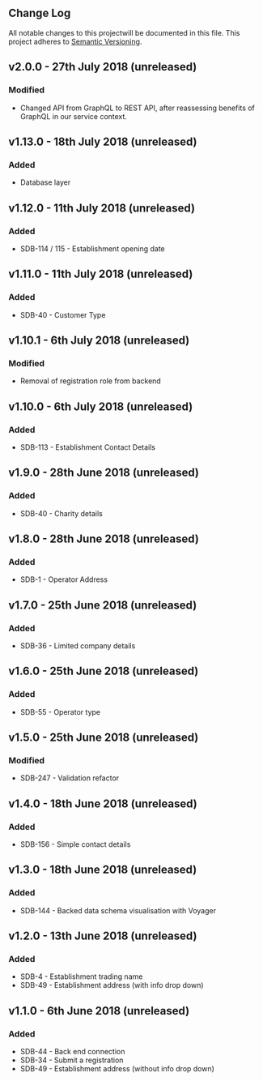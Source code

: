 ## Change Log

All notable changes to this projectwill be documented in this file.
This project adheres to [Semantic Versioning](http://semver.org/).

## v2.0.0 - 27th July 2018 (unreleased)

### Modified

- Changed API from GraphQL to REST API, after reassessing benefits of GraphQL in our service context.

## v1.13.0 - 18th July 2018 (unreleased)

### Added

- Database layer

## v1.12.0 - 11th July 2018 (unreleased)

### Added

- SDB-114 / 115 - Establishment opening date

## v1.11.0 - 11th July 2018 (unreleased)

### Added

- SDB-40 - Customer Type

## v1.10.1 - 6th July 2018 (unreleased)

### Modified

- Removal of registration role from backend

## v1.10.0 - 6th July 2018 (unreleased)

### Added

- SDB-113 - Establishment Contact Details

## v1.9.0 - 28th June 2018 (unreleased)

### Added

- SDB-40 - Charity details

## v1.8.0 - 28th June 2018 (unreleased)

### Added

- SDB-1 - Operator Address

## v1.7.0 - 25th June 2018 (unreleased)

### Added

- SDB-36 - Limited company details

## v1.6.0 - 25th June 2018 (unreleased)

### Added

- SDB-55 - Operator type

## v1.5.0 - 25th June 2018 (unreleased)

### Modified

- SDB-247 - Validation refactor

## v1.4.0 - 18th June 2018 (unreleased)

### Added

- SDB-156 - Simple contact details

## v1.3.0 - 18th June 2018 (unreleased)

### Added

- SDB-144 - Backed data schema visualisation with Voyager

## v1.2.0 - 13th June 2018 (unreleased)

### Added

- SDB-4 - Establishment trading name
- SDB-49 - Establishment address (with info drop down)

## v1.1.0 - 6th June 2018 (unreleased)

### Added

- SDB-44 - Back end connection
- SDB-34 - Submit a registration
- SDB-49 - Establishment address (without info drop down)
